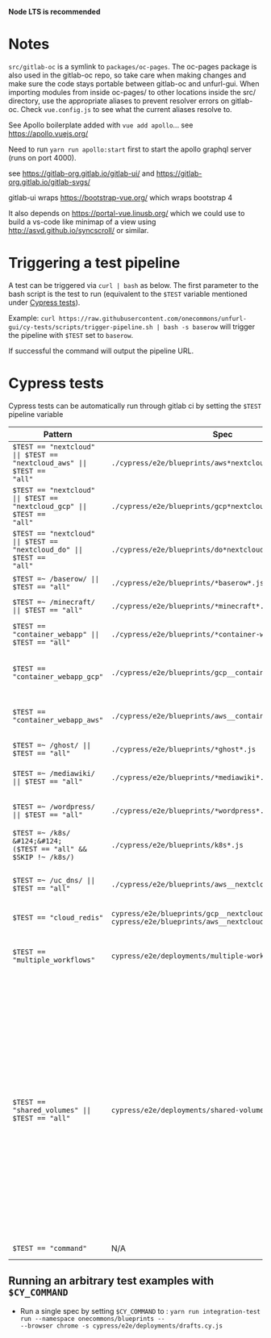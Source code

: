 [//]: # (README.md is generated, do not edit directly)

**Node LTS is recommended**

# Notes

`src/gitlab-oc` is a symlink to `packages/oc-pages`.   The oc-pages package is also used in the gitlab-oc repo, so take care when making changes and make sure the code stays portable between gitlab-oc and unfurl-gui.  When importing modules from inside oc-pages/ to other locations inside the src/ directory, use the appropriate aliases to prevent resolver errors on gitlab-oc.  Check `vue.config.js` to see what the current aliases resolve to.

See Apollo boilerplate added with `vue add apollo`... see https://apollo.vuejs.org/

Need to run `yarn run apollo:start` first to start the apollo graphql server (runs on port 4000).

see https://gitlab-org.gitlab.io/gitlab-ui/ and https://gitlab-org.gitlab.io/gitlab-svgs/

gitlab-ui wraps https://bootstrap-vue.org/ which wraps bootstrap 4

It also depends on https://portal-vue.linusb.org/ which we could use to build a vs-code like minimap of a view using http://asvd.github.io/syncscroll/ or similar.


# Triggering a test pipeline

A test can be triggered via `curl | bash` as below.  The first parameter to the bash script is the test to run (equivalent to the `$TEST` variable mentioned under [Cypress tests](#cypress-tests)).

Example:
`curl https://raw.githubusercontent.com/onecommons/unfurl-gui/cy-tests/scripts/trigger-pipeline.sh | bash -s baserow` will trigger the pipeline with `$TEST` set to `baserow`.

If successful the command will output the pipeline URL.


# Cypress tests

 Cypress tests can be automatically run through gitlab ci by setting the `$TEST` pipeline variable

| Pattern | Spec | Description |
| ------- | ---- | ----------- |
| <code>$TEST == "nextcloud" &#124;&#124; $TEST == "nextcloud_aws" &#124;&#124; $TEST == "all"</code> | <code>./cypress/e2e/blueprints/aws&#42;nextcloud&#42;.js</code> | Runs all nextcloud tests on aws |
| <code>$TEST == "nextcloud" &#124;&#124; $TEST == "nextcloud_gcp" &#124;&#124; $TEST == "all"</code> | <code>./cypress/e2e/blueprints/gcp&#42;nextcloud&#42;.js</code> | Runs all nextcloud tests on gcp |
| <code>$TEST == "nextcloud" &#124;&#124; $TEST == "nextcloud_do" &#124;&#124; $TEST == "all"</code> | <code>./cypress/e2e/blueprints/do&#42;nextcloud&#42;.js</code> | Runs all nextcloud tests on digital ocean |
| <code>$TEST =~ /baserow/ &#124;&#124; $TEST == "all"</code> | <code>./cypress/e2e/blueprints/&#42;baserow&#42;.js</code> | Runs all baserow tests |
| <code>$TEST =~ /minecraft/ &#124;&#124; $TEST == "all"</code> | <code>./cypress/e2e/blueprints/&#42;minecraft&#42;.js</code> | Runs all minecraft tests |
| <code>$TEST == "container_webapp" &#124;&#124; $TEST == "all"</code> | <code>./cypress/e2e/blueprints/&#42;container-webapp&#42;.js</code> | Runs all container-webapp tests |
| <code>$TEST == "container_webapp_gcp"</code> | <code>./cypress/e2e/blueprints/gcp__container-webapp&#42;.js</code> | Runs container-webapp tests for gcp |
| <code>$TEST == "container_webapp_aws"</code> | <code>./cypress/e2e/blueprints/aws__container-webapp&#42;.js</code> | Runs container-webapp tests for aws |
| <code>$TEST =~ /ghost/ &#124;&#124; $TEST == "all"</code> | <code>./cypress/e2e/blueprints/&#42;ghost&#42;.js</code> | Runs all ghost tests |
| <code>$TEST =~ /mediawiki/ &#124;&#124; $TEST == "all"</code> | <code>./cypress/e2e/blueprints/&#42;mediawiki&#42;.js</code> | Runs all mediawiki tests |
| <code>$TEST =~ /wordpress/ &#124;&#124; $TEST == "all"</code> | <code>./cypress/e2e/blueprints/&#42;wordpress&#42;.js</code> | Runs all wordpress tests |
| <code>$TEST =~ /k8s/ &#124;&#124; ($TEST == "all" && $SKIP !~ /k8s/)</code> | <code>./cypress/e2e/blueprints/k8s&#42;.js</code> | Runs all kubernetes tests |
| <code>$TEST =~ /uc_dns/ &#124;&#124; $TEST == "all"</code> | <code>./cypress/e2e/blueprints/aws__nextcloud__only-mail&#42;.js</code> | Runs aws nextcloud with unfurl cloud dns |
| <code>$TEST == "cloud_redis"</code> | <code>cypress/e2e/blueprints/gcp__nextcloud__memorystore&#42;.js</code><br><code>cypress/e2e/blueprints/aws__nextcloud__memorydb&#42;.js</code> | Runs all cloud redis tests |
| <code>$TEST == "multiple_workflows"</code> | <code>cypress/e2e/deployments/multiple-workflows&#42;.js</code> | Tries to run multiple deployments simultaneously (flakey) |
| <code>$TEST == "shared_volumes" &#124;&#124; $TEST == "all"</code> | <code>cypress/e2e/deployments/shared-volume&#42;.js</code> | Runs all nextcloud shared volume tests<br>The test does the following:<br>1. Deploys nextcloud with a volume<br>2. Shares the volume<br>3. Tears down the first deployment<br>4. Creates a new nextcloud deployment with the shared volume<br>5. Asserts that admin credentials are the same on the new instance<br> |
| <code>$TEST == "command"</code> | N/A | evals <code>$CY_COMMAND</code>

## Running an arbitrary test examples with `$CY_COMMAND`

* Run a single spec by setting `$CY_COMMAND` to : <code>yarn run integration-test run --namespace onecommons/blueprints -- --browser chrome -s cypress/e2e/deployments/drafts.cy.js</code>

